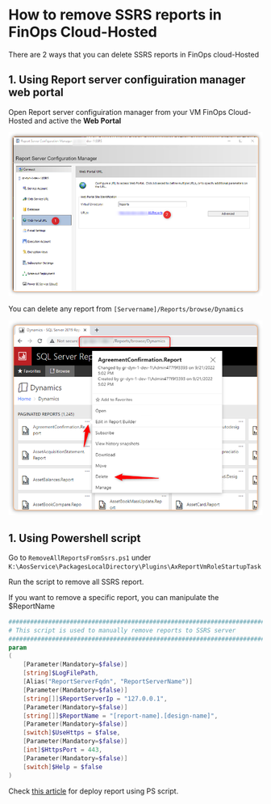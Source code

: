 # How to remove SSRS reports in FinOps Cloud-Hosted


There are 2 ways that you can delete SSRS reports in FinOps cloud-Hosted

## 1. Using Report server configuiration manager web portal

Open Report server configuiration manager from your VM FinOps Cloud-Hosted and active the **Web Portal**

![Image](2022-10-20-how-to-remove-ssrs-reports-in-d365-1.png "2022-10-20-how-to-remove-ssrs-reports-in-d365-1")

You can delete any report from `[Servername]/Reports/browse/Dynamics`

![Image](2022-10-20-how-to-remove-ssrs-reports-in-d365-3.png "2022-10-20-how-to-remove-ssrs-reports-in-d365-3")

## 1. Using Powershell script

Go to `RemoveAllReportsFromSsrs.ps1` under `K:\AosService\PackagesLocalDirectory\Plugins\AxReportVmRoleStartupTask`

Run the script to remove all SSRS report.

If you want to remove a specific report, you can manipulate the $ReportName

```powershell
################################################################################
# This script is used to manually remove reports to SSRS server
################################################################################
param
(
    [Parameter(Mandatory=$false)]
    [string]$LogFilePath,
    [Alias("ReportServerFqdn", "ReportServerName")]
    [Parameter(Mandatory=$false)]
    [string[]]$ReportServerIp = "127.0.0.1",
    [Parameter(Mandatory=$false)]
	[string[]]$ReportName = "[report-name].[design-name]",
    [Parameter(Mandatory=$false)]
	[switch]$UseHttps = $false,
    [Parameter(Mandatory=$false)]
	[int]$HttpsPort = 443,
    [Parameter(Mandatory=$false)]
    [switch]$Help = $false
)
```

Check [this article](/2021-01-27-deploy-ssrs-reports-in-dynamics-365-finance-scm-using-powershell/) for deploy report using PS script.
